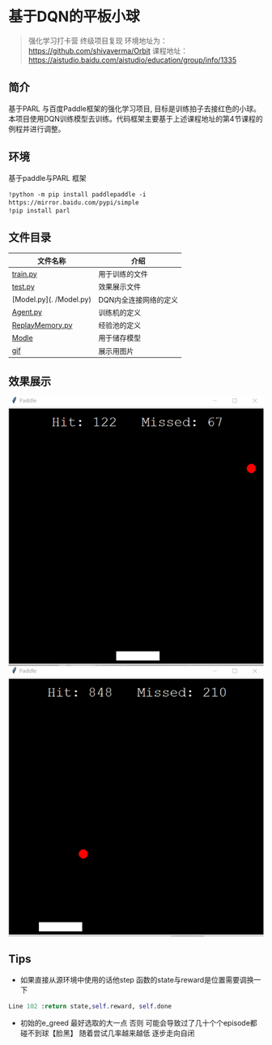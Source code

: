 # 基于DQN的平板小球

> 强化学习打卡营 终级项目复现
环境地址为：https://github.com/shivaverma/Orbit
课程地址：https://aistudio.baidu.com/aistudio/education/group/info/1335

## 简介
基于PARL 与百度Paddle框架的强化学习项目, 目标是训练拍子去接红色的小球。本项目使用DQN训练模型去训练。代码框架主要基于上述课程地址的第4节课程的例程并进行调整。

## 环境
基于paddle与PARL 框架
```
!python -m pip install paddlepaddle -i https://mirror.baidu.com/pypi/simple
!pip install parl
```

## 文件目录
文件名称|介绍
---|---
[train.py](./train.py)| 用于训练的文件
[test.py](./test.py) |效果展示文件
[Model.py](. /Model.py)| DQN内全连接网络的定义
[Agent.py](./Agent.py) | 训练机的定义
[ReplayMemory.py](./RelpayMemory.py)| 经验池的定义
[Modle](./Model)|用于储存模型
[gif](./gif)|展示用图片

## 效果展示
![paddle](./gif/paddle.gif)
![paddle2](./gif/paddle2.gif)

## Tips
* 如果直接从源环境中使用的话他step 函数的state与reward是位置需要调换一下

```Python
Line 102 :return state,self.reward, self.done
```
* 初始的e_greed  最好选取的大一点 否则 可能会导致过了几十个个episode都碰不到球【脸黑】 随着尝试几率越来越低 逐步走向自闭
